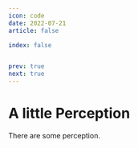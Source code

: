 ```yaml
---
icon: code
date: 2022-07-21
article: false

index: false


prev: true
next: true
---
```


# A little Perception
There are some perception.